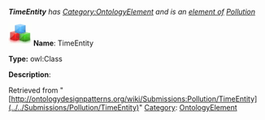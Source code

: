 ___TimeEntity__ has [Category:OntologyElement](../../Category/OntologyElement "Category:OntologyElement") and is an [element of](../../Property/ElementOf "Property:ElementOf") [Pollution](../../Submissions/Pollution "Submissions:Pollution")_


  




[![Class](../../images/thumb/2/27/Class.gif/45px-Class.gif)](../../Image/Class.gif "Class")
__Name__: TimeEntity 


__Type:__ owl:Class 


__Description__: 





Retrieved from "[http://ontologydesignpatterns.org/wiki/Submissions:Pollution/TimeEntity](../../Submissions/Pollution/TimeEntity)"
 [Category](http://ontologydesignpatterns.org/wiki/Special:Categories "Special:Categories"): [OntologyElement](../../Category/OntologyElement "Category:OntologyElement")
